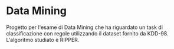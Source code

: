 # Data Mining

Progetto per l'esame di Data Mining che ha riguardato un task di classificazione con regole utilizzando il dataset fornito da KDD-98. L'algoritmo studiato è RIPPER.
